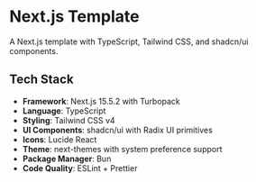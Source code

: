 # Next.js Template

A Next.js template with TypeScript, Tailwind CSS, and shadcn/ui components.

## Tech Stack

- **Framework**: Next.js 15.5.2 with Turbopack
- **Language**: TypeScript
- **Styling**: Tailwind CSS v4
- **UI Components**: shadcn/ui with Radix UI primitives
- **Icons**: Lucide React
- **Theme**: next-themes with system preference support
- **Package Manager**: Bun
- **Code Quality**: ESLint + Prettier
